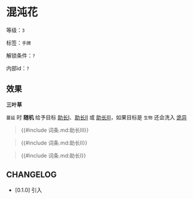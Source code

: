 # 混沌花

等级：`3`

标签：`手牌`

解锁条件：`?`

内部id：`?`

## 效果

**三叶草**

`蔓延` 时 **随机** 给予目标 [助长I]()、[助长II]() 或 [助长III]()，如果目标是 `生物` 还会洗入 [诡异](../卡牌组/诡异.md)

<blockquote>
{{#include 词条.md:助长III}}
</blockquote>

<blockquote>
{{#include 词条.md:助长II}}
</blockquote>

<blockquote>
{{#include 词条.md:助长I}}
</blockquote>



## CHANGELOG

- [0.1.0] 引入
